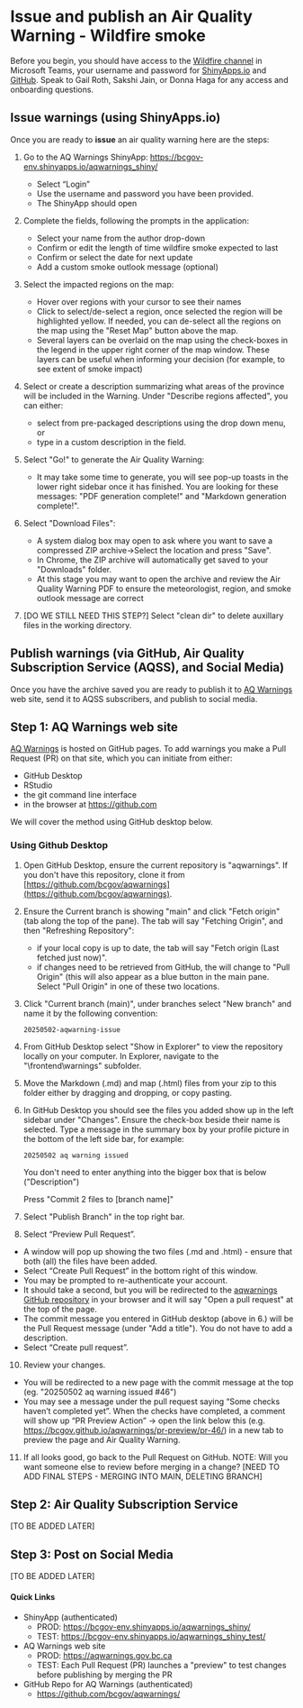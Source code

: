 # Issue and publish an Air Quality Warning - Wildfire smoke

Before you begin, you should have access to the [Wildfire channel](https://teams.microsoft.com/l/channel/19%3Adbcd68403ff248a5b85d86b3c0f2edfb%40thread.tacv2/Wildfire?groupId=08b39b07-19dc-4340-9e31-ecea7c416570&tenantId=6fdb5200-3d0d-4a8a-b036-d3685e359adc) in Microsoft Teams, your username and password for [ShinyApps.io](login.shinyapps.io) and [GitHub](github.com). Speak to Gail Roth, Sakshi Jain, or Donna Haga for any access and onboarding questions.

## Issue warnings (using ShinyApps.io)

Once you are ready to **issue** an air quality warning here are the steps: 

1. Go to the AQ Warnings ShinyApp: https://bcgov-env.shinyapps.io/aqwarnings_shiny/ 
    - Select “Login”
    - Use the username and password you have been provided.
    - The ShinyApp should open

2. Complete the fields, following the prompts in the application:
    - Select your name from the author drop-down
    - Confirm or edit the length of time wildfire smoke expected to last
    - Confirm or select the date for next update
    - Add a custom smoke outlook message (optional)

3. Select the impacted regions on the map:
    - Hover over regions with your cursor to see their names
    - Click to select/de-select a region, once selected the region will be highlighted yellow. If needed, you can de-select all the regions on the map using the "Reset Map" button above the map.
    - Several layers can be overlaid on the map using the check-boxes in the legend in the upper right corner of the map window. These layers can be useful when informing your decision (for example, to see extent of smoke impact) 

4. Select or create a description summarizing what areas of the province will be included in the Warning. Under "Describe regions affected", you can either:
    - select from pre-packaged descriptions using the drop down menu, or
    - type in a custom description in the field.

5. Select "Go!" to generate the Air Quality Warning:
    - It may take some time to generate, you will see pop-up toasts in the lower right sidebar once it has finished. You are looking for these messages: "PDF generation complete!" and "Markdown generation complete!".

6. Select "Download Files":
    - A system dialog box may open to ask where you want to save a compressed ZIP archive->Select the location and press "Save".
    - In Chrome, the ZIP archive will automatically get saved to your "Downloads" folder. 
    - At this stage you may want to open the archive and review the Air Quality Warning PDF to ensure the meteorologist, region, and smoke outlook message are correct
    
7. [DO WE STILL NEED THIS STEP?] Select "clean dir" to delete auxillary files in the working directory.
    

## Publish warnings (via GitHub, Air Quality Subscription Service (AQSS), and Social Media)

Once you have the archive saved you are ready to publish it to [AQ Warnings](https://aqwarnings.gov.bc.ca/) web site, send it to AQSS subscribers, and publish to social media.

## Step 1: AQ Warnings web site

[AQ Warnings](https://aqwarnings.gov.bc.ca/) is hosted on GitHub pages. To add warnings you make a Pull Request (PR) on that site, which you can initiate from either:
- GitHub Desktop 
- RStudio
- the git command line interface
- in the browser at https://github.com

We will cover the method using GitHub desktop below.

### Using Github Desktop

1. Open GitHub Desktop, ensure the current repository is "aqwarnings". If you don't have this repository, clone it from [https://github.com/bcgov/aqwarnings](https://github.com/bcgov/aqwarnings).

2. Ensure the Current branch is showing "main" and click "Fetch origin" (tab along the top of the pane). The tab will say "Fetching Origin", and then "Refreshing Repository":
    - if your local copy is up to date,  the tab will say "Fetch origin (Last fetched just now)".
    - if changes need to be retrieved from GitHub, the will change to "Pull Origin" (this will also appear as a blue button in the main pane. Select "Pull Origin" in one of these two locations.

3. Click "Current branch (main)", under branches select "New branch" and name it by the following convention:

   `20250502-aqwarning-issue`

4. From GitHub Desktop select "Show in Explorer" to view the repository locally on your computer. In Explorer, navigate to the "\frontend\warnings" subfolder. 

5. Move the Markdown (.md) and map (.html) files from your zip to this folder either by dragging and dropping, or copy pasting. 

6. In GitHub Desktop you should see the files you added show up in the left sidebar under "Changes". Ensure the check-box beside their name is selected. Type a message in the summary box by your profile picture in the bottom of the left side bar, for example:

   `20250502 aq warning issued` 
  
    You don't need to enter anything into the bigger box that is below ("Description")

    Press "Commit 2 files to [branch name]"

7. Select "Publish Branch" in the top right bar.

8. Select “Preview Pull Request”. 
  - A window will pop up showing the two files (.md and .html) - ensure that both (all) the files have been added. 
  - Select “Create Pull Request” in the bottom right of this window. 
  - You may be prompted to re-authenticate your account.
  - It should take a second, but you will be redirected to the [aqwarnings GitHub repository](https://github.com/bcgov/aqwarnings) in your browser and it will say "Open a pull request" at the top of the page. 
  - The commit message you entered in GitHub desktop (above in 6.) will be the Pull Request message (under "Add a title"). You do not have to add a description.
  - Select “Create pull request”.
  

10. Review your changes.
  - You will be redirected to a new page with the commit message at the top (eg. "20250502 aq warning issued #46")
  - You may see a message under the pull request saying “Some checks haven’t completed yet”. When the checks have completed, a comment will show up “PR Preview Action” -> open the link below this (e.g. https://bcgov.github.io/aqwarnings/pr-preview/pr-46/) in a new tab to preview the page and Air Quality Warning.

11. If all looks good, go back to the Pull Request on GitHub.
    NOTE: Will you want someone else to review before merging in a change?
    [NEED TO ADD FINAL STEPS - MERGING INTO MAIN, DELETING BRANCH]

## Step 2: Air Quality Subscription Service 
[TO BE ADDED LATER]


## Step 3: Post on Social Media 
[TO BE ADDED LATER]

#### Quick Links

- ShinyApp (authenticated)
    - PROD: https://bcgov-env.shinyapps.io/aqwarnings_shiny/
    - TEST: https://bcgov-env.shinyapps.io/aqwarnings_shiny_test/
- AQ Warnings web site
    - PROD: https://aqwarnings.gov.bc.ca
    - TEST: Each Pull Request (PR) launches a "preview" to test changes before publishing by merging the PR
- GitHub Repo for AQ Warnings (authenticated)
    - https://github.com/bcgov/aqwarnings/